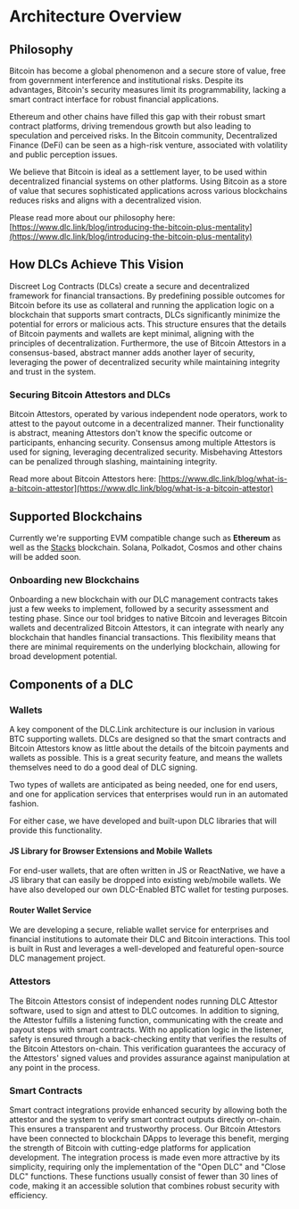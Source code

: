 # Architecture Overview

## Philosophy

Bitcoin has become a global phenomenon and a secure store of value, free from government interference and institutional risks. Despite its advantages, Bitcoin's security measures limit its programmability, lacking a smart contract interface for robust financial applications.

Ethereum and other chains have filled this gap with their robust smart contract platforms, driving tremendous growth but also leading to speculation and perceived risks. In the Bitcoin community, Decentralized Finance (DeFi) can be seen as a high-risk venture, associated with volatility and public perception issues.

We believe that Bitcoin is ideal as a settlement layer, to be used within decentralized financial systems on other platforms. Using Bitcoin as a store of value that secures sophisticated applications across various blockchains reduces risks and aligns with a decentralized vision.

Please read more about our philosophy here: [https://www.dlc.link/blog/introducing-the-bitcoin-plus-mentality](https://www.dlc.link/blog/introducing-the-bitcoin-plus-mentality)

## How DLCs Achieve This Vision

Discreet Log Contracts (DLCs) create a secure and decentralized framework for financial transactions. By predefining possible outcomes for Bitcoin before its use as collateral and running the application logic on a blockchain that supports smart contracts, DLCs significantly minimize the potential for errors or malicious acts. This structure ensures that the details of Bitcoin payments and wallets are kept minimal, aligning with the principles of decentralization. Furthermore, the use of Bitcoin Attestors in a consensus-based, abstract manner adds another layer of security, leveraging the power of decentralized security while maintaining integrity and trust in the system.

### Securing Bitcoin Attestors and DLCs

Bitcoin Attestors, operated by various independent node operators, work to attest to the payout outcome in a decentralized manner. Their functionality is abstract, meaning Attestors don't know the specific outcome or participants, enhancing security. Consensus among multiple Attestors is used for signing, leveraging decentralized security. Misbehaving Attestors can be penalized through slashing, maintaining integrity.

Read more about Bitcoin Attestors here: [https://www.dlc.link/blog/what-is-a-bitcoin-attestor](https://www.dlc.link/blog/what-is-a-bitcoin-attestor)

## Supported Blockchains

Currently we're supporting EVM compatible change such as **Ethereum** as well as the [Stacks](https://www.stacks.co/) blockchain. Solana, Polkadot, Cosmos and other chains will be added soon.

### Onboarding new Blockchains

Onboarding a new blockchain with our DLC management contracts takes just a few weeks to implement, followed by a security assessment and testing phase. Since our tool bridges to native Bitcoin and leverages Bitcoin wallets and decentralized Bitcoin Attestors, it can integrate with nearly any blockchain that handles financial transactions. This flexibility means that there are minimal requirements on the underlying blockchain, allowing for broad development potential.

## Components of a DLC

### Wallets

A key component of the DLC.Link architecture is our inclusion in various BTC supporting wallets. DLCs are designed so that the smart contracts and Bitcoin Attestors know as little about the details of the bitcoin payments and wallets as possible. This is a great security feature, and means the wallets themselves need to do a good deal of DLC signing.

Two types of wallets are anticipated as being needed, one for end users, and one for application services that enterprises would run in an automated fashion.&#x20;

For either case, we have developed and built-upon DLC libraries that will provide this functionality.

#### JS Library for Browser Extensions and Mobile Wallets

For end-user wallets, that are often written in JS or ReactNative, we have a JS library that can easily be dropped into existing web/mobile wallets. We have also developed our own DLC-Enabled BTC wallet for testing purposes.

#### Router Wallet Service

We are developing a secure, reliable wallet service for enterprises and financial institutions to automate their DLC and Bitcoin interactions. This tool is built in Rust and leverages a well-developed and featureful open-source DLC management project.

### Attestors

The Bitcoin Attestors consist of independent nodes running DLC Attestor software, used to sign and attest to DLC outcomes. In addition to signing, the Attestor fulfills a listening function, communicating with the create and payout steps with smart contracts. With no application logic in the listener, safety is ensured through a back-checking entity that verifies the results of the Bitcoin Attestors on-chain. This verification guarantees the accuracy of the Attestors' signed values and provides assurance against manipulation at any point in the process.

### Smart Contracts

Smart contract integrations provide enhanced security by allowing both the attestor and the system to verify smart contract outputs directly on-chain. This ensures a transparent and trustworthy process. Our Bitcoin Attestors have been connected to blockchain DApps to leverage this benefit, merging the strength of Bitcoin with cutting-edge platforms for application development. The integration process is made even more attractive by its simplicity, requiring only the implementation of the "Open DLC" and "Close DLC" functions. These functions usually consist of fewer than 30 lines of code, making it an accessible solution that combines robust security with efficiency.

